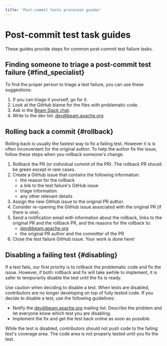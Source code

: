 ```yaml
---
title: 'Post-commit tests processes guides'
---
```

<!--
Licensed under the Apache License, Version 2.0 (the "License");
you may not use this file except in compliance with the License.
You may obtain a copy of the License at

http://www.apache.org/licenses/LICENSE-2.0

Unless required by applicable law or agreed to in writing, software
distributed under the License is distributed on an "AS IS" BASIS,
WITHOUT WARRANTIES OR CONDITIONS OF ANY KIND, either express or implied.
See the License for the specific language governing permissions and
limitations under the License.
-->

# Post-commit test task guides

These guides provide steps for common post-commit test failure tasks.

## Finding someone to triage a post-commit test failure {#find_specialist}

To find the proper person to triage a test failure, you can use these
suggestions:

1.  If you can triage it yourself, go for it.
1.  Look at the GitHub blame for the files with problematic code.
1.  Ask in the [Beam Slack chat](https://the-asf.slack.com/messages/C9H0YNP3P/apps/A0F7VRFKN/).
1.  Write to the dev list: dev@beam.apache.org

## Rolling back a commit {#rollback}

Rolling back is usually the fastest way to fix a failing test.  However it is
is often inconvenient for the original author. To help the author fix the
issue, follow these steps when you rollback someone's change.

1.  Rollback the PR (or individual commit of the PR). The rollback PR should be green except in rare cases.
1.  Create a GitHub issue that contains the following information:
    * the reason for the rollback
    * a link to the test failure's GitHub issue
    * triage information
    * any other relevant details
1.  Assign the new GitHub issue to the original PR author.
1.  Consider re-opening the GitHub issue associated with the original PR (if
    there is one).
1.  Send a notification email with information about the rollback, links to the
    original PR and the rollback PR, and the reasons for the rollback to:
    *   dev@beam.apache.org
    *   the original PR author and the committer of the PR
1.  Close the test failure GitHub issue. Your work is done here!

## Disabling a failing test {#disabling}

If a test fails, our first priority is to rollback the problematic code and fix
the issue. However, if both: rollback and fix will take awhile to implement, it
is safer to temporarily disable the test until the fix is ready.

Use caution when deciding to disable a test. When tests are disabled,
contributors are no longer developing on top of fully tested code. If you decide
to disable a test, use the following guidelines:

*   Notify the dev@beam.apache.org mailing list. Describe the problem and let
    everyone know which test you are disabling.
*   Implement the fix and get the test back online as soon as possible.

While the test is disabled, contributors should not push code to the failing
test's coverage area. The code area is not properly tested until you fix the
test.


